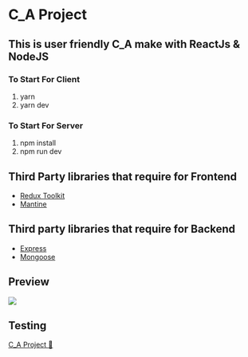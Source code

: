 # C_A Project

## This is user friendly C_A make with ReactJs & NodeJS

### To Start For Client

1. yarn
2. yarn dev

### To Start For Server

1. npm install
2. npm run dev

## Third Party libraries that require for Frontend

- <a target="_blank" href="https://redux-toolkit.js.org/">Redux Toolkit</a>
- <a target="_blank" href="https://v6.mantine.dev/">Mantine</a>

## Third party libraries that require for Backend

- <a target="_blank" href="https://expressjs.com/">Express</a>
- <a target="_blank" href="https://mongoosejs.com/">Mongoose</a>

## Preview

<img src="https://vercel.com/83af5dd7-6c3a-4698-9899-02d262cf5759"/>

## Testing

<a href="https://chat-app-pi-blush.vercel.app/" target="_blank">C_A Project 💬</a>
